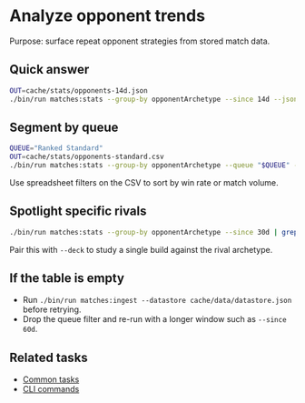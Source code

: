 # Analyze opponent trends
Purpose: surface repeat opponent strategies from stored match data.

## Quick answer
```bash
OUT=cache/stats/opponents-14d.json
./bin/run matches:stats --group-by opponentArchetype --since 14d --json > "$OUT"
```

## Segment by queue
```bash
QUEUE="Ranked Standard"
OUT=cache/stats/opponents-standard.csv
./bin/run matches:stats --group-by opponentArchetype --queue "$QUEUE" --since 30d --out "$OUT"
```
Use spreadsheet filters on the CSV to sort by win rate or match volume.

## Spotlight specific rivals
```bash
./bin/run matches:stats --group-by opponentArchetype --since 30d | grep CoolMage
```
Pair this with `--deck` to study a single build against the rival archetype.

## If the table is empty
- Run `./bin/run matches:ingest --datastore cache/data/datastore.json` before retrying.
- Drop the queue filter and re-run with a longer window such as `--since 60d`.

## Related tasks
- [Common tasks](common-tasks.md)
- [CLI commands](../reference/api.md)
